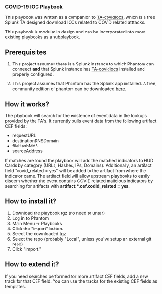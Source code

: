 ### COVID-19 IOC Playbook

This playbook was written as a companion to [TA-covidiocs](https://github.com/splunk/ta-covidiocs), which is a free Splunk TA designed download IOCs related to COVID related atttacks. 

This playbook is modular in design and can be incorporated into most existing playbooks as a subplaybook.

## Prerequisites

1. This project assumes there is a Splunk instance to which Phantom can conneect **and** that Splunk instance has [TA-covidiocs](https://github.com/splunk/ta-covidiocs) installed and properly configured.

2. This project assumes that Phantom has the Splunk app installed. A free, community edition of phantom can be downloaded [here](https://www.splunk.com/en_us/software/splunk-security-orchestration-and-automation.html).

## How it works?

The playbook will search for the existence of event data in the lookups provided by the TA's. It currently pulls event data from the following artifact CEF fields:

- requestURL
- destinationDNSDomain
- fileHashMd5
- sourceAddress

If matches are found the playbook will add the matched indicators to HUD Cards by category (URLs, Hashes, IPs, Domains). Additionally, an artifact field "covid_related = yes" will be added to the artifact from where the indicator came. The artifact field will allow upstream playbooks to easily discern whether the event contains COVID related malicious indicators by searching for artifacts with **artifact:*.cef.codid_related = yes**. 

## How to install it?

1. Download the playbook tgz (no need to untar)
2. Log in to Phantom
3. Main Menu -> Playbooks
4. Click the "import" button.
5. Select the downloaded tgz
6. Select the repo (probably "Local", unless you've setup an external git repo)
7. Click "import."

## How to extend it?

If you need searches performed for more artifact CEF fields, add a new track for that CEF field. You can use the tracks for the existing CEF fields as templates.